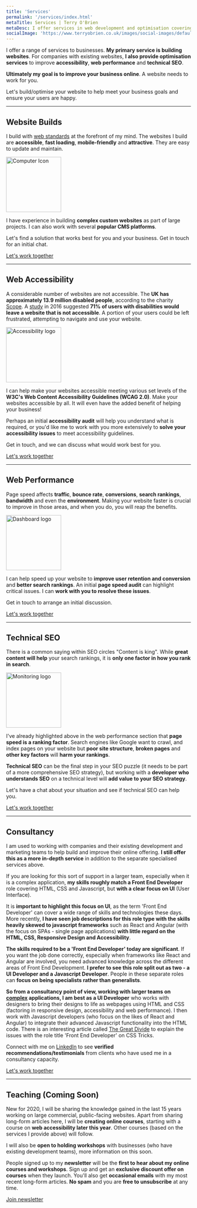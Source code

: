 ```yaml
---
title: 'Services'
permalink: '/services/index.html'
metaTitle: Services | Terry O'Brien 
metaDesc: I offer services in web development and optimisation covering accessibility, web performance and technical SEO. Learn more.
socialImage: 'https://www.terryobrien.co.uk/images/social-images/default.png'
---
```


<p class="text-500 sm:text-600">I offer a range of services to businesses. <strong>My primary service is building websites</strong>. For companies with existing websites, <strong>I also provide optimisation services</strong> to improve <strong>accessibility</strong>, <strong>web performance</strong> and <strong>technical SEO</strong>.</p>

<strong>Ultimately my goal is to improve your business online</strong>. A website needs to work for you. 

Let's build/optimise your website to help meet your business goals and ensure your users are happy.  

<hr />

<h2>Website Builds</h2>
<p class="text-500 sm:text-600">I build with <a href="https://www.w3.org/standards/webdesign/" target="_blank" rel="noreferrer noopener">web standards</a> at the forefront of my mind. The websites I build are <strong>accessible</strong>, <strong>fast loading</strong>, <strong>mobile-friendly</strong> and <strong>attractive</strong>. They are easy to update and maintain.</p>
<div class="four-two-wrapper">
<div class="two-container">
    <img class="img-icon" src="/images/icons/icon-computer.svg" alt="Computer Icon" width="150" height="150">
</div>
<div class="four-container">

<p>I have experience in building <strong>complex custom websites</strong> as part of large projects. I can also work with several <strong>popular CMS platforms</strong>.</p>
<p>Let's find a solution that works best for you and your business. Get in touch for an initial chat.</p>
</div>
</div>
<p><a class="button primary" href="/contact">Let's work together</a></p>

<hr />

<h2>Web Accessibility</h2>
<p class="text-500 sm:text-600">A considerable number of websites are not accessible. The <strong>UK has approximately 13.9 million disabled people</strong>, according to the charity <a href="https://www.scope.org.uk/media/disability-facts-figures/" target="_blank" rel="noreferrer noopener">Scope</a>.  A <a href="https://www.forbes.com/sites/ryanrobinson/2019/09/25/website-accessibility-online-business/#171a47239c19" target="_blank" rel="noreferrer noopener">study</a> in 2016 suggested <strong>71% of users with disabilities would leave a website that is not accessible</strong>. A portion of your users could be left frustrated, attempting to navigate and use your website. </p>
<div class="two-four-wrapper">
<div class="two-container">
<img class="img-icon" src="/images/icons/icon-accessibility.svg" alt="Accessibility logo" width="150" height="150">
</div>
<div class="four-container">
<p>I can help make your websites accessible meeting various set levels of the <strong>W3C's Web Content Accessibility Guidelines (WCAG 2.0)</strong>. Make your websites accessible by all. It will even have the added benefit of helping your business!</p>
<p>Perhaps an initial <strong>accessibility audit</strong> will help you understand what is required, or you'd like me to work with you more extensively to <strong>solve your accessibility issues</strong> to meet accessibility guidelines. </p>
</div>
</div>
<p>Get in touch, and we can discuss what would work best for you.</p>
<p><a class="button primary" href="/contact">Let's work together</a></p>

<hr />

<h2>Web Performance</h2>
<p class="text-500 sm:text-600">Page speed affects <strong>traffic</strong>, <strong>bounce rate</strong>, <strong>conversions</strong>, <strong>search rankings</strong>, <strong>bandwidth</strong> and even the <strong>environment</strong>. Making your website faster is crucial to improve in those areas, and when you do, you will reap the benefits.</p>
<div class="four-two-wrapper">
<div class="two-container">
<img class="img-icon" src="/images/icons/icon-dashboard.svg" alt="Dashboard logo" width="150" height="150">
</div>
<div class="four-container">
<p>I can help speed up your website to <strong>improve user retention and conversion</strong> and <strong>better search rankings</strong>. An initial <strong>page speed audit</strong> can highlight critical issues. I can <strong>work with you to resolve these issues</strong>.</p>
<p>Get in touch to arrange an initial discussion.</p>

</div>
</div>
<p><a class="button primary" href="/contact">Let's work together</a></p>

<hr />

<h2>Technical SEO</h2>
<p class="text-500 sm:text-600">There is a common saying within SEO circles "Content is king". While <strong>great content will help</strong> your search rankings, it is <strong>only one factor in how you rank in search</strong>.</p>
<div class="two-four-wrapper">
<div class="two-container">
<img class="img-icon" src="/images/icons/icon-monitoring.svg" alt="Monitoring logo" width="150" height="150">
</div>
<div class="four-container">
<p>I've already highlighted above in the web performance section that <strong>page speed is a ranking factor</strong>. Search engines like Google want to crawl, and index pages on your website but <strong>poor site structure</strong>, <strong>broken pages</strong> and <strong>other key factors</strong> will <strong>harm your rankings</strong>. </p>
<p><strong>Technical SEO</strong> can be the final step in your SEO puzzle (it needs to be part of a more comprehensive SEO strategy), but working with a <strong>developer who understands SEO</strong> on a technical level will <strong>add value to your SEO strategy</strong>.</p>
</div>
</div>
<p>Let's have a chat about your situation and see if technical SEO can help you.</p>
<p><a class="button primary" href="/contact">Let's work together</a></p>

<hr />

<h2>Consultancy</h2>

<p class="text-500 sm:text-600">I am used to working with companies and their existing development and marketing teams to help build and improve their online offering. <strong>I still offer this as a more in-depth service</strong> in addition to the separate specialised services above.</p> 

If you are looking for this sort of support in a larger team, especially when it is a complex application, <strong>my skills roughly match a Front End Developer</strong> role covering HTML, CSS and Javascript, but <strong>with a clear focus on UI</strong> (User Interface). 

It is <strong>important to highlight this focus on UI</strong>, as the term 'Front End Developer' can cover a wide range of skills and technologies these days. More recently, <strong>I have seen job descriptions for this role type with the skills heavily skewed to javascript frameworks</strong> such as React and Angular (with the focus on SPAs - single page applications) <strong>with little regard on the HTML, CSS, Responsive Design and Accessibility</strong>. 

<strong>The skills required to be a 'Front End Developer' today are significant</strong>. If you want the job done correctly, especially when frameworks like React and Angular are involved, you need advanced knowledge across the different areas of Front End Development. <strong>I prefer to see this role split out as two - a UI Developer and a Javascript Developer</strong>. People in these separate roles can <strong>focus on being specialists rather than generalists</strong>.

<strong>So from a consultancy point of view, working with larger teams on <u>complex</u> applications, I am best as a UI Developer</strong> who works with designers to bring their designs to life as webpages using HTML and CSS (factoring in responsive design, accessibility and web performance).  I then work with Javascript developers (who focus on the likes of React and Angular) to integrate their advanced Javascript functionality into the HTML code. There is an interesting article called <a href="https://css-tricks.com/the-great-divide/" target="_blank" rel="noreferrer noopener">The Great Divide</a> to explain the issues with the role title 'Front End Developer' on CSS Tricks. 

Connect with me on <a href="https://www.linkedin.com/in/mrtobrien" target="_blank" rel="noreferrer noopener">LinkedIn</a> to see <strong>verified recommendations/testimonials</strong> from clients who have used me in a consultancy capacity.

<p><a class="button primary" href="/contact">Let's work together</a></p>

<hr />

<h2>Teaching (Coming Soon)</h2>

<p class="text-500 sm:text-600">New for 2020, I will be sharing the knowledge gained in the last 15 years working on large commercial, public-facing websites. Apart from sharing long-form articles here, I will be <strong>creating online courses</strong>, starting with a course on <strong>web accessibility later this year</strong>. Other courses (based on the services I provide above) will follow.</p>

I will also be <strong>open to holding workshops</strong> with businesses (who have existing development teams), more information on this soon.

People signed up to my <strong>newsletter</strong> will be the <strong>first to hear about my online courses and workshops</strong>. Sign up and get an <strong>exclusive discount offer on courses</strong> when they launch. You'll also get <strong>occasional emails</strong> with my most recent long-form articles. <strong>No spam</strong> and you are <strong>free to unsubscribe</strong> at any time.

<p><a class="button primary" href="https://mailchi.mp/877e42635e8c/newsletter" target="_blank" rel="noreferrer noopener">Join newsletter</a></p>
